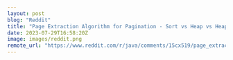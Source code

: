 ```yaml
---
layout: post
blog: "Reddit"
title: "Page Extraction Algorithm for Pagination - Sort vs Heap vs Heapify"
date: 2023-07-29T16:58:20Z
image: images/reddit.png
remote_url: "https://www.reddit.com/r/java/comments/15cx519/page_extraction_algorithm_for_pagination_sort_vs/"
---
```

